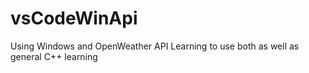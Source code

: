 # vsCodeWinApi
Using Windows and OpenWeather API
Learning to use both as well as general C++ learning
